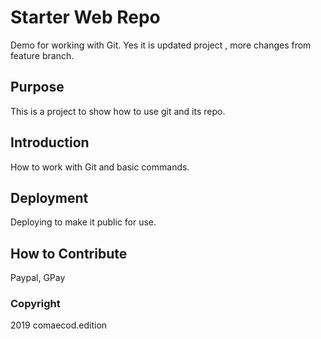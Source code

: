 # Starter Web Repo

Demo for working with Git. Yes it is updated project , more changes from feature branch.

## Purpose

This is a project to show how to use git and its repo.

## Introduction

How to work with Git and basic commands.

## Deployment

Deploying to make it public for use.

## How to Contribute

Paypal, GPay

### Copyright

2019 comaecod.edition